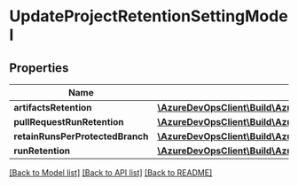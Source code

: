 # UpdateProjectRetentionSettingModel

## Properties
Name | Type | Description | Notes
------------ | ------------- | ------------- | -------------
**artifactsRetention** | [**\AzureDevOpsClient\Build\AzureDevOpsClient\Build\Model\UpdateRetentionSettingModel**](UpdateRetentionSettingModel.md) |  | [optional] 
**pullRequestRunRetention** | [**\AzureDevOpsClient\Build\AzureDevOpsClient\Build\Model\UpdateRetentionSettingModel**](UpdateRetentionSettingModel.md) |  | [optional] 
**retainRunsPerProtectedBranch** | [**\AzureDevOpsClient\Build\AzureDevOpsClient\Build\Model\UpdateRetentionSettingModel**](UpdateRetentionSettingModel.md) |  | [optional] 
**runRetention** | [**\AzureDevOpsClient\Build\AzureDevOpsClient\Build\Model\UpdateRetentionSettingModel**](UpdateRetentionSettingModel.md) |  | [optional] 

[[Back to Model list]](../README.md#documentation-for-models) [[Back to API list]](../README.md#documentation-for-api-endpoints) [[Back to README]](../README.md)


